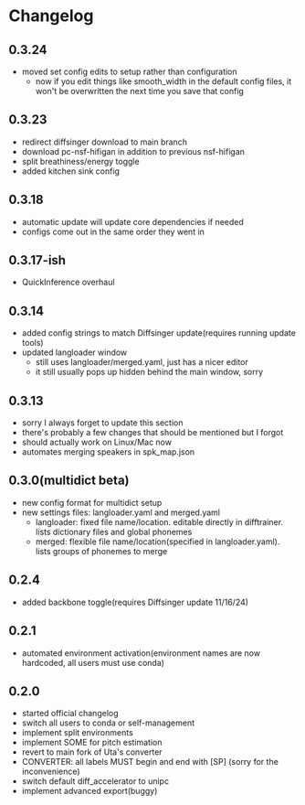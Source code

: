 # Changelog
## 0.3.24
- moved set config edits to setup rather than configuration
  - now if you edit things like smooth_width in the default config files, it won't be overwritten the next time you save that config
 
## 0.3.23
- redirect diffsinger download to main branch
- download pc-nsf-hifigan in addition to previous nsf-hifigan
- split breathiness/energy toggle
- added kitchen sink config

## 0.3.18
- automatic update will update core dependencies if needed
- configs come out in the same order they went in

## 0.3.17-ish
- QuickInference overhaul

## 0.3.14
- added config strings to match Diffsinger update(requires running update tools)
- updated langloader window
  - still uses langloader/merged.yaml, just has a nicer editor
  - it still usually pops up hidden behind the main window, sorry
## 0.3.13
- sorry I always forget to update this section
- there's probably a few changes that should be mentioned but I forgot
- should actually work on Linux/Mac now
- automates merging speakers in spk_map.json
## 0.3.0(multidict beta)
- new config format for multidict setup
- new settings files: langloader.yaml and merged.yaml
  - langloader: fixed file name/location. editable directly in difftrainer. lists dictionary files and global phonemes
  - merged: flexible file name/location(specified in langloader.yaml). lists groups of phonemes to merge
## 0.2.4
- added backbone toggle(requires Diffsinger update 11/16/24)
## 0.2.1
- automated environment activation(environment names are now hardcoded, all users must use conda)
## 0.2.0
- started official changelog
- switch all users to conda or self-management
- implement split environments
- implement SOME for pitch estimation
- revert to main fork of Uta's converter
- CONVERTER: all labels MUST begin and end with [SP] (sorry for the inconvenience)
- switch default diff_accelerator to unipc
- implement advanced export(buggy)

